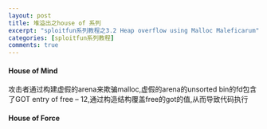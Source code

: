 ```yaml
---
layout: post
title: 堆溢出之house of 系列
excerpt: "sploitfun系列教程之3.2 Heap overflow using Malloc Maleficarum"
categories: [sploitfun系列教程]
comments: true
---
```


#### House of Mind
攻击者通过构建虚假的arena来欺骗malloc,虚假的arena的unsorted bin的fd包含了GOT entry of free – 12,通过构造结构覆盖free的got的值,从而导致代码执行

#### House of Force
